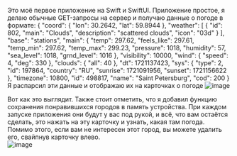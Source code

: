 Это моё первое приложение на Swift и SwiftUI. Приложение простое, я делаю обычные GET-запросы на сервер и получаю данные о погоде в формате:
{
  "coord": {
    "lon": 30.2642,
    "lat": 59.8944
  },
  "weather": [
    {
      "id": 802,
      "main": "Clouds",
      "description": "scattered clouds",
      "icon": "03d"
    }
  ],
  "base": "stations",
  "main": {
    "temp": 297.62,
    "feels_like": 297.61,
    "temp_min": 297.62,
    "temp_max": 299.23,
    "pressure": 1018,
    "humidity": 57,
    "sea_level": 1018,
    "grnd_level": 1016
  },
  "visibility": 10000,
  "wind": {
    "speed": 4,
    "deg": 330
  },
  "clouds": {
    "all": 40
  },
  "dt": 1721137423,
  "sys": {
    "type": 2,
    "id": 197864,
    "country": "RU",
    "sunrise": 1721091956,
    "sunset": 1721156622
  },
  "timezone": 10800,
  "id": 498817,
  "name": "Saint Petersburg",
  "cod": 200
}
Я распарсил эти данные и отображаю их на карточках о погоде
![image](https://github.com/user-attachments/assets/786462d5-2a75-4542-ac83-ed6749162f89)

Вот как это выглядит. Также стоит отметить, что я добавил функцию сохранения понравившихся городов в память устройства.
При каждом запуске приложения они будут у вас под рукой, и всё, что вам остаётся сделать, это нажать на эту карточку и узнать, какая там погода. 
Помимо этого, если вам не интересен этот город, вы можете удалить его, свайпнув карточку влево.  
![image](https://github.com/user-attachments/assets/c15add29-d86c-44db-b8fa-870db2843b89)

